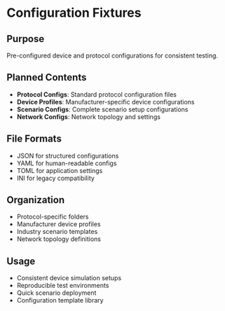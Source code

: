 # Configuration Fixtures

## Purpose
Pre-configured device and protocol configurations for consistent testing.

## Planned Contents
- **Protocol Configs**: Standard protocol configuration files
- **Device Profiles**: Manufacturer-specific device configurations
- **Scenario Configs**: Complete scenario setup configurations
- **Network Configs**: Network topology and settings

## File Formats
- JSON for structured configurations
- YAML for human-readable configs
- TOML for application settings
- INI for legacy compatibility

## Organization
- Protocol-specific folders
- Manufacturer device profiles
- Industry scenario templates
- Network topology definitions

## Usage
- Consistent device simulation setups
- Reproducible test environments
- Quick scenario deployment
- Configuration template library